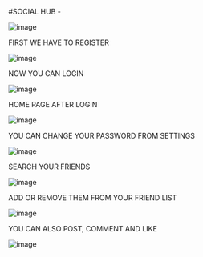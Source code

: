 #SOCIAL HUB -

![image](https://github.com/cheshta0112/SocialHub/assets/104692214/bfc34df7-ba46-4baf-b70e-1243730ba708)


FIRST WE HAVE TO REGISTER 

![image](https://github.com/cheshta0112/SocialHub/assets/104692214/dec8ce51-9f92-46e2-85d3-dd7cab7628b5)

NOW YOU CAN LOGIN 

![image](https://github.com/cheshta0112/SocialHub/assets/104692214/ff179d51-5259-49fc-bcad-cd38a9ac7635)

HOME PAGE AFTER LOGIN 

![image](https://github.com/cheshta0112/SocialHub/assets/104692214/b0df32a4-ac31-4b36-8306-6a66ece961e4)

YOU CAN CHANGE YOUR PASSWORD FROM SETTINGS 

![image](https://github.com/cheshta0112/SocialHub/assets/104692214/ceafd45d-8024-4a95-afdc-d178440a0144)


SEARCH YOUR FRIENDS 

![image](https://github.com/cheshta0112/SocialHub/assets/104692214/d9799b20-83e3-4cd8-b27e-5bfd921fb957)

ADD OR REMOVE THEM FROM YOUR FRIEND LIST 

![image](https://github.com/cheshta0112/SocialHub/assets/104692214/2db6e04c-32fb-4c21-8207-42a32e6d57c8)

YOU CAN ALSO POST, COMMENT AND LIKE 

![image](https://github.com/cheshta0112/SocialHub/assets/104692214/bcdbaf16-4810-4c81-ba07-84ede448714f)
